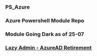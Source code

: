 ### PS_Azure

### Azure Powershell Module Repo

### Module Going Dark as of 25-07
### [Lazy Admin - AzureAD Retirement](https://lazyadmin.nl/powershell/azuread-and-msonline-module-retirement-what-you-need-to-know/)
